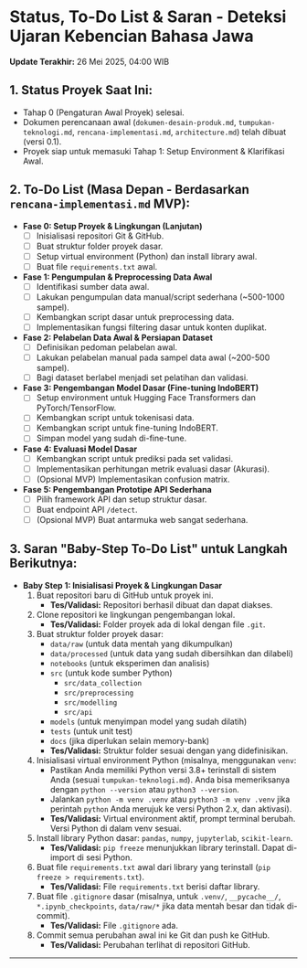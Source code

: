 # Status, To-Do List & Saran - Deteksi Ujaran Kebencian Bahasa Jawa

**Update Terakhir:** 26 Mei 2025, 04:00 WIB

## 1. Status Proyek Saat Ini:

* Tahap 0 (Pengaturan Awal Proyek) selesai.
* Dokumen perencanaan awal (`dokumen-desain-produk.md`, `tumpukan-teknologi.md`, `rencana-implementasi.md`, `architecture.md`) telah dibuat (versi 0.1).
* Proyek siap untuk memasuki Tahap 1: Setup Environment & Klarifikasi Awal.

## 2. To-Do List (Masa Depan - Berdasarkan `rencana-implementasi.md` MVP):

* **Fase 0: Setup Proyek & Lingkungan (Lanjutan)**
    * [ ] Inisialisasi repositori Git & GitHub.
    * [ ] Buat struktur folder proyek dasar.
    * [ ] Setup virtual environment (Python) dan install library awal.
    * [ ] Buat file `requirements.txt` awal.
* **Fase 1: Pengumpulan & Preprocessing Data Awal**
    * [ ] Identifikasi sumber data awal.
    * [ ] Lakukan pengumpulan data manual/script sederhana (~500-1000 sampel).
    * [ ] Kembangkan script dasar untuk preprocessing data.
    * [ ] Implementasikan fungsi filtering dasar untuk konten duplikat.
* **Fase 2: Pelabelan Data Awal & Persiapan Dataset**
    * [ ] Definisikan pedoman pelabelan awal.
    * [ ] Lakukan pelabelan manual pada sampel data awal (~200-500 sampel).
    * [ ] Bagi dataset berlabel menjadi set pelatihan dan validasi.
* **Fase 3: Pengembangan Model Dasar (Fine-tuning IndoBERT)**
    * [ ] Setup environment untuk Hugging Face Transformers dan PyTorch/TensorFlow.
    * [ ] Kembangkan script untuk tokenisasi data.
    * [ ] Kembangkan script untuk fine-tuning IndoBERT.
    * [ ] Simpan model yang sudah di-fine-tune.
* **Fase 4: Evaluasi Model Dasar**
    * [ ] Kembangkan script untuk prediksi pada set validasi.
    * [ ] Implementasikan perhitungan metrik evaluasi dasar (Akurasi).
    * [ ] (Opsional MVP) Implementasikan confusion matrix.
* **Fase 5: Pengembangan Prototipe API Sederhana**
    * [ ] Pilih framework API dan setup struktur dasar.
    * [ ] Buat endpoint API `/detect`.
    * [ ] (Opsional MVP) Buat antarmuka web sangat sederhana.

## 3. Saran "Baby-Step To-Do List" untuk Langkah Berikutnya:

* **Baby Step 1: Inisialisasi Proyek & Lingkungan Dasar**
    1.  Buat repositori baru di GitHub untuk proyek ini.
        * **Tes/Validasi:** Repositori berhasil dibuat dan dapat diakses.
    2.  Clone repositori ke lingkungan pengembangan lokal.
        * **Tes/Validasi:** Folder proyek ada di lokal dengan file `.git`.
    3.  Buat struktur folder proyek dasar:
        * `data/raw` (untuk data mentah yang dikumpulkan)
        * `data/processed` (untuk data yang sudah dibersihkan dan dilabeli)
        * `notebooks` (untuk eksperimen dan analisis)
        * `src` (untuk kode sumber Python)
            * `src/data_collection`
            * `src/preprocessing`
            * `src/modelling`
            * `src/api`
        * `models` (untuk menyimpan model yang sudah dilatih)
        * `tests` (untuk unit test)
        * `docs` (jika diperlukan selain memory-bank)
        * **Tes/Validasi:** Struktur folder sesuai dengan yang didefinisikan.
    4.  Inisialisasi virtual environment Python (misalnya, menggunakan `venv`:
        * Pastikan Anda memiliki Python versi 3.8+ terinstall di sistem Anda (sesuai `tumpukan-teknologi.md`). Anda bisa memeriksanya dengan `python --version` atau `python3 --version`.
        * Jalankan `python -m venv .venv` atau `python3 -m venv .venv` jika perintah `python` Anda merujuk ke versi Python 2.x, dan aktivasi).
        * **Tes/Validasi:** Virtual environment aktif, prompt terminal berubah. Versi Python di dalam venv sesuai.
    5.  Install library Python dasar: `pandas`, `numpy`, `jupyterlab`, `scikit-learn`.
        * **Tes/Validasi:** `pip freeze` menunjukkan library terinstall. Dapat di-import di sesi Python.
    6.  Buat file `requirements.txt` awal dari library yang terinstall (`pip freeze > requirements.txt`).
        * **Tes/Validasi:** File `requirements.txt` berisi daftar library.
    7.  Buat file `.gitignore` dasar (misalnya, untuk `.venv/`, `__pycache__/`, `*.ipynb_checkpoints`, `data/raw/*` jika data mentah besar dan tidak di-commit).
        * **Tes/Validasi:** File `.gitignore` ada.
    8.  Commit semua perubahan awal ini ke Git dan push ke GitHub.
        * **Tes/Validasi:** Perubahan terlihat di repositori GitHub.

--- 